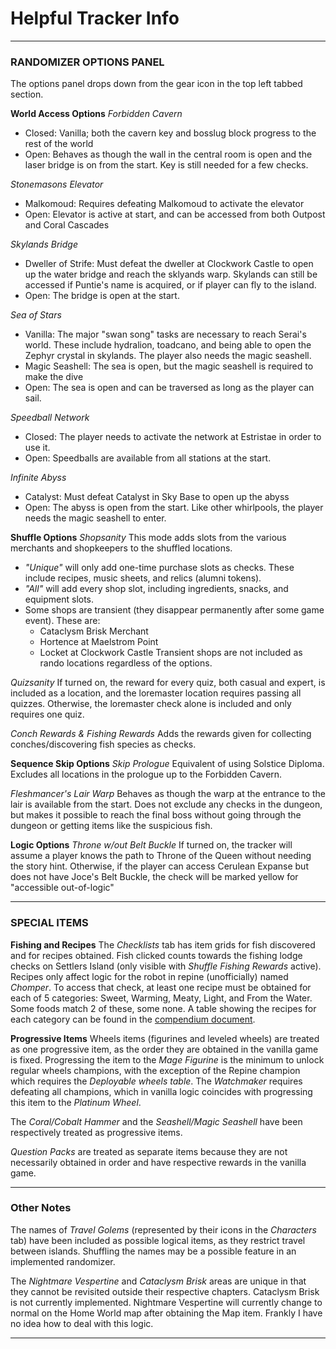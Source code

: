 # Helpful Tracker Info
***
### RANDOMIZER OPTIONS PANEL
The options panel drops down from the gear icon in the top left tabbed section.

**World Access Options**
*Forbidden Cavern*
- Closed: Vanilla; both the cavern key and bosslug block progress to the rest of the world
- Open: Behaves as though the wall in the central room is open and the laser bridge is on from the start. Key is still needed for a few checks.

*Stonemasons Elevator*
- Malkomoud: Requires defeating Malkomoud to activate the elevator
- Open: Elevator is active at start, and can be accessed from both Outpost and Coral Cascades

*Skylands Bridge*
- Dweller of Strife: Must defeat the dweller at Clockwork Castle to open up the water bridge and reach the sklyands warp. Skylands can still be accessed if Puntie's name is acquired, or if player can fly to the island.
- Open: The bridge is open at the start.

*Sea of Stars*
- Vanilla: The major "swan song" tasks are necessary to reach Serai's world. These include hydralion, toadcano, and being able to open the Zephyr crystal in skylands. The player also needs the magic seashell.
- Magic Seashell: The sea is open, but the magic seashell is required to make the dive
- Open: The sea is open and can be traversed as long as the player can sail.

*Speedball Network*
- Closed: The player needs to activate the network at Estristae in order to use it.
- Open: Speedballs are available from all stations at the start.

*Infinite Abyss*
- Catalyst: Must defeat Catalyst in Sky Base to open up the abyss
- Open: The abyss is open from the start. Like other whirlpools, the player needs the magic seashell to enter.

**Shuffle Options**
*Shopsanity*
This mode adds slots from the various merchants and shopkeepers to the shuffled locations.
- *"Unique"* will only add one-time purchase slots as checks. These include recipes, music sheets, and relics (alumni tokens).
- *"All"* will add every shop slot, including ingredients, snacks, and equipment slots.
- Some shops are transient (they disappear permanently after some game event). These are:
    - Cataclysm Brisk Merchant
    - Hortence at Maelstrom Point
    - Locket at Clockwork Castle
  Transient shops are not included as rando locations regardless of the options.

*Quizsanity*
If turned on, the reward for every quiz, both casual and expert, is included as a location, and the loremaster location requires passing all quizzes.
Otherwise, the loremaster check alone is included and only requires one quiz.

*Conch Rewards & Fishing Rewards*
Adds the rewards given for collecting conches/discovering fish species as checks.

**Sequence Skip Options**
*Skip Prologue*
Equivalent of using Solstice Diploma. Excludes all locations in the prologue up to the Forbidden Cavern.

*Fleshmancer's Lair Warp*
Behaves as though the warp at the entrance to the lair is available from the start. Does not exclude any checks in the dungeon, but makes it possible to reach the final boss without going through the dungeon or getting items like the suspicious fish.

**Logic Options**
*Throne w/out Belt Buckle*
If turned on, the tracker will assume a player knows the path to Throne of the Queen without needing the story hint.
Otherwise, if the player can access Cerulean Expanse but does not have Joce's Belt Buckle, the check will be marked yellow for "accessible out-of-logic"

****

### SPECIAL ITEMS

**Fishing and Recipes**
The *Checklists* tab has item grids for fish discovered and for recipes obtained.
Fish clicked counts towards the fishing lodge checks on Settlers Island (only visible with *Shuffle Fishing Rewards* active).
Recipes only affect logic for the robot in repine (unofficially) named *Chomper*. To access that check, at least one recipe must be obtained for each of 5 categories: Sweet, Warming, Meaty, Light, and From the Water. Some foods match 2 of these, some none. A table showing the recipes for each category can be found in the [compendium document](https://docs.google.com/spreadsheets/d/1pMN6Ia4cQehQ_SDULeH43F3FtbKHTe2eAo8T-NpG1K8/edit#gid=0).

**Progressive Items**
Wheels items (figurines and leveled wheels) are treated as one progressive item, as the order they are obtained in the vanilla game is fixed. Progressing the item to the *Mage Figurine* is the minimum to unlock regular wheels champions, with the exception of the Repine champion which requires the *Deployable wheels table*. The *Watchmaker* requires defeating all champions, which in vanilla logic coincides with progressing this item to the *Platinum Wheel*.

The *Coral/Cobalt Hammer* and the *Seashell/Magic Seashell* have been respectively treated as progressive items.

*Question Packs* are treated as separate items because they are not necessarily obtained in order and have respective rewards in the vanilla game.

***

### Other Notes
The names of *Travel Golems* (represented by their icons in the *Characters* tab) have been included as possible logical items, as they restrict travel between islands. Shuffling the names may be a possible feature in an implemented randomizer.

The *Nightmare Vespertine* and *Cataclysm Brisk* areas are unique in that they cannot be revisited outside their respective chapters. Cataclysm Brisk is not currently implemented. Nightmare Vespertine will currently change to normal on the Home World map after obtaining the Map item. Frankly I have no idea how to deal with this logic.

***